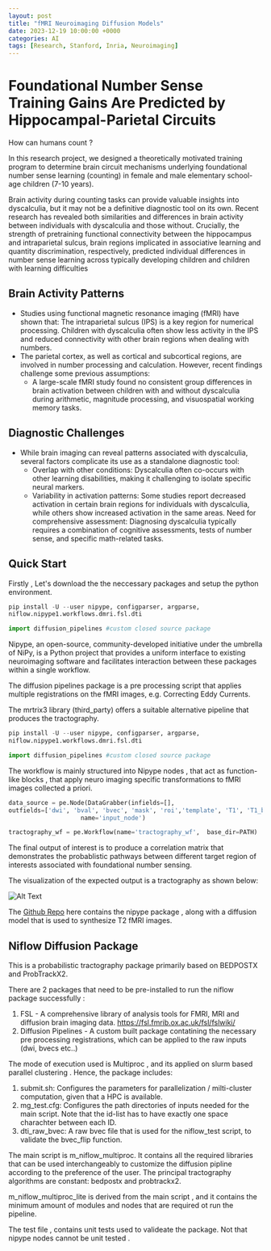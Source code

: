 ```yaml
---
layout: post
title: "fMRI Neuroimaging Diffusion Models"
date: 2023-12-19 10:00:00 +0000
categories: AI 
tags: [Research, Stanford, Inria, Neuroimaging]
---
```


# Foundational Number Sense Training Gains Are Predicted by Hippocampal-Parietal Circuits

How can humans count ? 

In this research project, we designed a theoretically motivated training program to determine brain circuit mechanisms underlying foundational number sense learning (counting) in female and male elementary school-age children (7-10 years).

Brain activity during counting tasks can provide valuable insights into dyscalculia, but it may not be a definitive diagnostic tool on its own. Recent research has revealed both similarities and differences in brain activity between individuals with dyscalculia and those without. Crucially, the strength of pretraining functional connectivity between the hippocampus and intraparietal sulcus, brain regions implicated in associative learning and quantity discrimination, respectively, predicted individual differences in number sense learning across typically developing children and children with learning difficulties

## Brain Activity Patterns
* Studies using functional magnetic resonance imaging (fMRI) have shown that:
The intraparietal sulcus (IPS) is a key region for numerical processing.
Children with dyscalculia often show less activity in the IPS and reduced connectivity with other brain regions when dealing with numbers.
* The parietal cortex, as well as cortical and subcortical regions, are involved in number processing and calculation.
However, recent findings challenge some previous assumptions:
  * A large-scale fMRI study found no consistent group differences in brain activation between children with and without dyscalculia during arithmetic, magnitude processing, and visuospatial working memory tasks.


## Diagnostic Challenges
* While brain imaging can reveal patterns associated with dyscalculia, several factors complicate its use as a standalone diagnostic tool:
  * Overlap with other conditions: Dyscalculia often co-occurs with other learning disabilities, making it challenging to isolate specific neural markers.
  * Variability in activation patterns: Some studies report decreased activation in certain brain regions for individuals with dyscalculia, while others show increased activation in the same areas.
Need for comprehensive assessment: Diagnosing dyscalculia typically requires a combination of cognitive assessments, tests of number sense, and specific math-related tasks.


## Quick Start 

Firstly , Let's download the the neccessary packages and setup the python environment.



```python
pip install -U --user nipype, configparser, argparse, 
niflow.nipype1.workflows.dmri.fsl.dti

import diffusion_pipelines #custom closed source package 
```

Nipype, an open-source, community-developed initiative under the umbrella of NiPy, is a Python project that provides a uniform interface to existing neuroimaging software and facilitates interaction between these packages within a single workflow.


The diffusion pipelines package is a pre processing script that applies multiple registrations on the fMRI images, e.g. Correcting Eddy Currents.

The mrtrix3 library (third_party) offers a suitable alternative pipeline that produces the tractography.

```python
pip install -U --user nipype, configparser, argparse, 
niflow.nipype1.workflows.dmri.fsl.dti

import diffusion_pipelines #custom closed source package 
```


The workflow is mainly structured into Nipype nodes , that act as function-like blocks , that apply neuro imaging specific transformations to fMRI images collected a priori.
```python
data_source = pe.Node(DataGrabber(infields=[],
outfields=['dwi', 'bval', 'bvec', 'mask', 'roi','template', 'T1', 'T1_brain', 'parc']),
                    name='input_node')
```



```python
tractography_wf = pe.Workflow(name='tractography_wf',  base_dir=PATH)
```

The final output of interest is to produce a correlation matrix that demonstrates the probablistic pathways between different target region of interests associated with foundational number sensing. 

The visualization of the expected output is a tractography as shown below:


![Alt Text](https://www.researchgate.net/publication/342053802/figure/fig8/AS:902008584290315@1592067013794/Functional-MRI-fMRI-and-diffusion-tensor-imaging-DTI-tractography-for-presurgical.png)


The [Github Repo](https://github.com/ZiadMotagaly/number_sense) here contains the nipype package , along with a diffusion model that is used to synthesize T2 fMRI images.

## Niflow Diffusion Package

This is a probabilistic tractography package primarily based on BEDPOSTX and ProbTrackX2. 

There are 2 packages that need to be pre-installed to run the niflow package successfully : 
1. FSL - A comprehensive library of analysis tools for FMRI, MRI and diffusion brain imaging data. https://fsl.fmrib.ox.ac.uk/fsl/fslwiki/
2. Diffusion Pipelines - A custom built package contatining the necessary pre processing registrations, which can be applied to the raw inputs (dwi, bvecs etc..)

The mode of execution used is Multiproc , and its applied on slurm based parallel clustering . Hence, the package includes: 
1. submit.sh: Configures the parameters for parallelization / milti-cluster computation, given that a HPC is available.
2. mg_test.cfg: Configures the path directories of inputs needed for the main script. Note that the id-list has to have exactly one space charachter between each ID.
3. dti_raw_bvec: A raw bvec file that is used for the niflow_test script, to validate the bvec_flip function.

The main script is m_niflow_multiproc. It contains all the required libraries that can be used interchangeably to customize the diffusion pipline according to the preference of the user. The principal tractography algorithms are constant: bedpostx and probtrackx2.

m_niflow_multiproc_lite is derived from the main script , and it contains the minimum amount of modules and nodes that are required ot run the pipeline. 

The test file , contains unit tests used to valideate the package. Not that nipype nodes cannot be unit tested .
